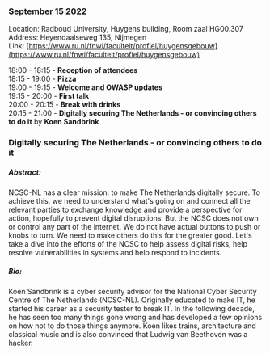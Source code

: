 ### September 15 2022

Location: Radboud University, Huygens building, Room zaal HG00.307    
Address: Heyendaalseweg 135, Nijmegen  
Link: [https://www.ru.nl/fnwi/faculteit/profiel/huygensgebouw](https://www.ru.nl/fnwi/faculteit/profiel/huygensgebouw)

18:00 - 18:15 - **Reception of attendees**  
18:15 - 19:00 - **Pizza**  
19:00 - 19:15 - **Welcome and OWASP updates**  
19:15 - 20:00 - **First talk**  
20:00 - 20:15 - **Break with drinks**  
20:15 - 21:00 - **Digitally securing The Netherlands - or convincing others to do it** by **Koen Sandbrink**

### Digitally securing The Netherlands - or convincing others to do it
##### Abstract:
NCSC-NL has a clear mission: to make The Netherlands digitally secure. To achieve this, we need to understand what's going on and connect all the relevant parties to exchange knowledge and provide a perspective for action, hopefully to prevent digital disruptions. But the NCSC does not own or control any part of the internet. We do not have actual buttons to push or knobs to turn. We need to make others do this for the greater good. Let's take a dive into the efforts of the NCSC to help assess digital risks, help resolve vulnerabilities in systems and help respond to incidents.
##### Bio:
Koen Sandbrink is a cyber security advisor for the National Cyber Security Centre of The Netherlands (NCSC-NL). Originally educated to make IT, he started his career as a security tester to break IT. In the following decade, he has seen too many things gone wrong and has developed a few opinions on how not to do those things anymore. Koen likes trains, architecture and classical music and is also convinced that Ludwig van Beethoven was a hacker.
